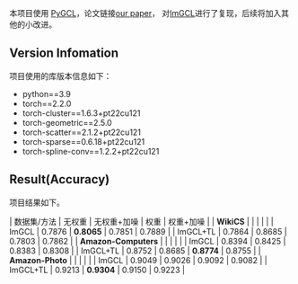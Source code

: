 本项目使用 [PyGCL](https://github.com/PyGCL/PyGCL)，论文链接[our paper](https://arxiv.org/abs/2109.01116)，
对[ImGCL](https://arxiv.org/pdf/2205.11332.pdf)进行了复现，后续将加入其他的小改进。


## Version Infomation

项目使用的库版本信息如下：
- python==3.9
- torch==2.2.0
- torch-cluster==1.6.3+pt22cu121
- torch-geometric==2.5.0
- torch-scatter==2.1.2+pt22cu121
- torch-sparse==0.6.18+pt22cu121
- torch-spline-conv==1.2.2+pt22cu121

## Result(Accuracy)

项目结果如下。

| 数据集/方法       | 无权重 | 无权重+加噪 | 权重 | 权重+加噪 |
| **WikiCS**       |        |             |      |           |
| ImGCL            | 0.7876 | **0.8065**  | 0.7851 | 0.7889  |
| ImGCL+TL         | 0.7864 | 0.8685      | 0.7803 | 0.7862  |
| **Amazon-Computers** |        |         |      |           |
| ImGCL            | 0.8394 | 0.8425      | 0.8383 | 0.8308  |
| ImGCL+TL         | 0.8752 | 0.8685      | **0.8774** | 0.8755 |
| **Amazon-Photo** |        |             |      |           |
| ImGCL            | 0.9049 | 0.9026      | 0.9092 | 0.9082  |
| ImGCL+TL         | 0.9213 | **0.9304**  | 0.9150 | 0.9223  |

